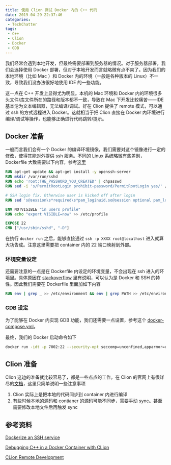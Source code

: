 ```yaml
---
title: 使用 Clion 调试 Docker 内的 C++ 代码
date: 2019-04-29 22:37:46
categories:
 - TechChatter
tags:
 - C++
 - Clion
 - Docker
 - GDB
---
```


我们经常会遇到本地开发，但最终需要部署到服务器的情况。对于服务器部署，我们会选择使用 Docker 部署，但对于本地开发而言就略微有点不爽了。因为我们的本地环境（比如 Mac ）和 Docker 内的环境（一般是各种版本的 Linux）不一致，导致我们没办法很好地使用 IDE 的一些功能。

<!--more-->

这一点在 C++ 开发上显得尤为明显。本机的 Mac 环境和 Docker 内的环境很多头文件/库文件所在的路径和版本都不一致，导致在 Mac 下开发比较痛苦——IDE 基本沦为文本编辑器，无法编译/调试。好在 Clion 提供了 remote 模式，可以通过 ssh 的方式远程进入 Docker。这就相当于把 Clion 直接在 Docker 内环境进行编译/调试等操作，也能够正确进行代码跳转/提示。

## Docker 准备

一般而言我们会有一个 Docker 的编译环境镜像，我们需要对这个镜像进行一定的修改，使得其能对外提供 ssh 服务。不同的 Linux 系统略微有些差别， Dockerfile 大致需要以下内容，参考[这里](https://docs.docker.com/engine/examples/running_ssh_service/)

```Dockerfile
RUN apt-get update && apt-get install -y openssh-server
RUN mkdir /var/run/sshd
RUN echo 'root:THE_PASSWORD_YOU_CREATED' | chpasswd
RUN sed -i 's/PermitRootLogin prohibit-password/PermitRootLogin yes/' /etc/ssh/sshd_config

# SSH login fix. Otherwise user is kicked off after login
RUN sed 's@session\s*required\s*pam_loginuid.so@session optional pam_loginuid.so@g' -i /etc/pam.d/sshd

ENV NOTVISIBLE "in users profile"
RUN echo "export VISIBLE=now" >> /etc/profile

EXPOSE 22
CMD ["/usr/sbin/sshd", "-D"]
```
在执行 `docker run` 之后，能够直接通过 `ssh -p XXXX root@localhost` 进入就算大功告成。注意这里需要把 container 内的 22 端口映射到外部。

### 环境变量设定

还需要注意的一点是在 Dockerfile 内设定的环境变量，不会出现在 ssh 进入的环境里。具体原因在  [stackoverflow](https://stackoverflow.com/questions/34630571/docker-env-variables-not-set-while-log-via-shell) 里有说明，可以认为是 Docker 和 SSH 的特性。因此我们需要在 Dockerfile 里面加如下内容

~~~Dockerfile
RUN env | grep _ >> /etc/environment && env | grep PATH >> /etc/environment
~~~

### GDB 设定

为了能够在 Docker 内实现 GDB 功能，我们还需要一点设置，参考这个 [docker-compose.yml](https://github.com/shuhaoliu/docker-clion-dev/blob/master/docker-compose.yml)。

最终，我们的 Docker 启动命令如下

~~~bash
docker run -idt -p 7002:22 --security-opt seccomp=unconfined,apparmor=unconfined YOUR_ENV_IMAGE
~~~

## Clion 准备

Clion 这边的准备就比较容易了，都是一些点点的工作。在 Clion 的官网上有很详尽的[文档](https://www.jetbrains.com/help/clion/remote-development.html)，这里只简单说明一些注意事项

1. Clion 实际上是把本地的代码同步到 container 内进行编译
2. 有些时候本地的源码和 contianer 的源码可能不同步，需要手动 sync。甚至需要修改本地文件后再触发 sync

## 参考资料

[Dockerize an SSH service](https://docs.docker.com/engine/examples/running_ssh_service/)

[Debugging C++ in a Docker Container with CLion](https://github.com/shuhaoliu/docker-clion-dev)

[CLion Remote Development](https://www.jetbrains.com/help/clion/remote-development.html)

